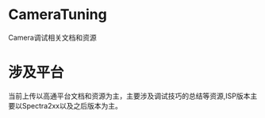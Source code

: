 # CameraTuning
Camera调试相关文档和资源


# 涉及平台
当前上传以高通平台文档和资源为主，主要涉及调试技巧的总结等资源,ISP版本主要以Spectra2xx以及之后版本为主。
